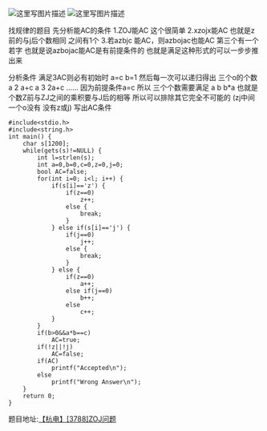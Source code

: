 ![这里写图片描述](http://img.blog.csdn.net/20160319002523303)
![这里写图片描述](http://img.blog.csdn.net/20160319002529287)

找规律的题目
先分析能AC的条件
1.ZOJ能AC 这个很简单
2.xzojx能AC 也就是z前的与j后个数相同 之间有1个
3.若azbjc 能AC，则azbojac也能AC
第三个有一个若字
也就是说azbojac能AC是有前提条件的
也就是满足这种形式的可以一步步推出来

分析条件
满足3AC则必有初始时 a=c b=1
然后每一次可以递归得出
三个o的个数
a 2 a+c
a 3 2a+c
……
因为前提条件a=c
所以
三个个数需要满足
a b b*a
也就是个数Z前与ZJ之间的乘积要与J后的相等
所以可以排除其它完全不可能的
(zj中间一个o没有 没有z或j)
写出AC条件

```
#include<stdio.h>
#include<string.h>
int main() {
	char s[1200];
	while(gets(s)!=NULL) {
		int l=strlen(s);
		int a=0,b=0,c=0,z=0,j=0;
		bool AC=false;
		for(int i=0; i<l; i++) {
			if(s[i]=='z') {
				if(z==0)
					z++;
				else {
					break;
				}
			} else if(s[i]=='j') {
				if(j==0)
					j++;
				else {
					break;
				}
			} else {
				if(z==0)
					a++;
				else if(j==0)
					b++;
				else
					c++;
			}
		}
		if(b>0&&a*b==c)
			AC=true;
		if(!z||!j)
			AC=false;
		if(AC)
			printf("Accepted\n");
		else
			printf("Wrong Answer\n");
	}
	return 0;
}

```


题目地址:[【杭电】\[3788\]ZOJ问题](http://acm.hdu.edu.cn/showproblem.php?pid=3788)